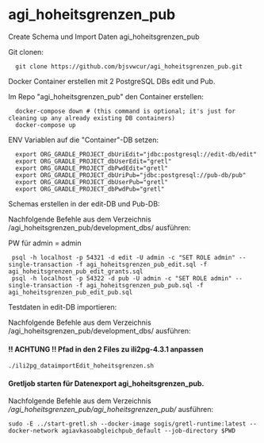 # agi_hoheitsgrenzen_pub

Create Schema und Import Daten agi_hoheitsgrenzen_pub

Git clonen:
```
  git clone https://github.com/bjsvwcur/agi_hoheitsgrenzen_pub.git
```

Docker Container erstellen mit 2 PostgreSQL DBs edit und Pub.

Im Repo "agi_hoheitsgrenzen_pub" den Container erstellen: 

```
  docker-compose down # (this command is optional; it's just for cleaning up any already existing DB containers)
  docker-compose up
```

ENV Variablen auf die "Container"-DB setzen:
```
  export ORG_GRADLE_PROJECT_dbUriEdit="jdbc:postgresql://edit-db/edit"
  export ORG_GRADLE_PROJECT_dbUserEdit="gretl"
  export ORG_GRADLE_PROJECT_dbPwdEdit="gretl"
  export ORG_GRADLE_PROJECT_dbUriPub="jdbc:postgresql://pub-db/pub"
  export ORG_GRADLE_PROJECT_dbUserPub="gretl"
  export ORG_GRADLE_PROJECT_dbPwdPub="gretl"
```

Schemas erstellen in der edit-DB und Pub-DB:

Nachfolgende Befehle aus dem Verzeichnis /agi_hoheitsgrenzen_pub/development_dbs/ ausführen:

PW für admin = admin
```
 psql -h localhost -p 54321 -d edit -U admin -c "SET ROLE admin" --single-transaction -f agi_hoheitsgrenzen_pub_edit.sql -f agi_hoheitsgrenzen_pub_edit_grants.sql 
 psql -h localhost -p 54322 -d pub -U admin -c "SET ROLE admin" --single-transaction -f agi_hoheitsgrenzen_pub_pub.sql -f agi_hoheitsgrenzen_pub_edit_pub.sql 
```

Testdaten in edit-DB importieren:

Nachfolgende Befehle aus dem Verzeichnis /agi_hoheitsgrenzen_pub/development_dbs/ ausführen:

#### !! ACHTUNG !! Pfad in den 2 Files zu ili2pg-4.3.1 anpassen
```
./ili2pg_dataimportEdit_hoheitsgrenzen.sh
```

#### Gretljob starten für Datenexport agi_hoheitsgrenzen_pub.

Nachfolgende Befehle aus dem Verzeichnis */agi_hoheitsgrenzen_pub/agi_hoheitsgrenzen_pub/* ausführen:
```
sudo -E ../start-gretl.sh --docker-image sogis/gretl-runtime:latest --docker-network agiavkasoabgleichpub_default --job-directory $PWD
```
